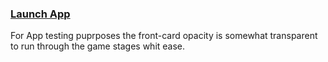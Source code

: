 ### [Launch App](https://devtsp.github.io/memo-test/)

For App testing puprposes the front-card opacity is somewhat transparent to run through the game stages whit ease.
